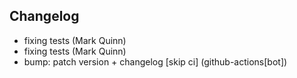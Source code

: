 ## Changelog

- fixing tests (Mark Quinn)
- fixing tests (Mark Quinn)
- bump: patch version + changelog [skip ci] (github-actions[bot])
